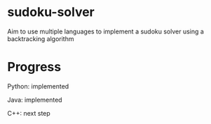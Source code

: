 # sudoku-solver
Aim to use multiple languages to implement a sudoku solver using a backtracking algorithm

# Progress
Python: implemented

Java: implemented

C++: next step
